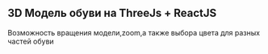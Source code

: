 ## 3D Модель обуви на ThreeJs + ReactJS

Возможность вращения модели,zoom,а также выбора цвета для разных частей обуви